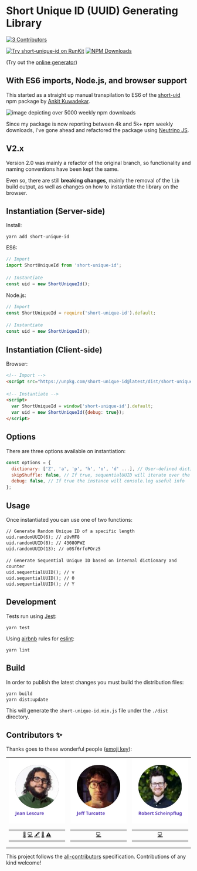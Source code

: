 # Short Unique ID (UUID) Generating Library
<!-- ALL-CONTRIBUTORS-BADGE:START - Do not remove or modify this section -->
[![3 Contributors](https://img.shields.io/badge/all_contributors-3-purple.svg?style=flat-square)](#contributors)
<!-- ALL-CONTRIBUTORS-BADGE:END -->

[![Try short-unique-id on RunKit](https://badge.runkitcdn.com/short-unique-id.svg)](https://npm.runkit.com/short-unique-id)
[![NPM Downloads](https://img.shields.io/npm/dt/short-unique-id.svg?maxAge=2592000)](https://npmjs.com/package/short-unique-id)

(Try out the <a target="_blank" href="https://jeanlescure.github.io/short-unique-id/">online generator</a>)

## With ES6 imports, Node.js, and browser support

This started as a straight up manual transpilation to ES6 of the [short-uid](https://github.com/serendipious/nodejs-short-uid) npm package by [Ankit Kuwadekar](https://github.com/serendipious/).

![image depicting over 5000 weekly npm downloads](https://raw.githubusercontent.com/jeanlescure/short-unique-id/master/assets/weekly-downloads.png)

Since my package is now reporting between 4k and 5k+ npm weekly downloads, I've gone ahead and refactored the package using [Neutrino JS](https://neutrinojs.org/).

## V2.x

Version 2.0 was mainly a refactor of the original branch, so functionality and naming conventions have been kept the same.

Even so, there are still **breaking changes**, mainly the removal of the `lib` build output, as well as changes on how to instantiate the library on the browser.

## Instantiation (Server-side)

Install:

```
yarn add short-unique-id
```

ES6:

```javascript
// Import
import ShortUniqueId from 'short-unique-id';

// Instantiate
const uid = new ShortUniqueId();
```

Node.js:

```javascript
// Import
const ShortUniqueId = require('short-unique-id').default;

// Instantiate
const uid = new ShortUniqueId();
```

## Instantiation (Client-side)

Browser:

```html
<!-- Import -->
<script src="https://unpkg.com/short-unique-id@latest/dist/short-unique-id.min.js"></script>

<!-- Instantiate -->
<script>
  var ShortUniqueId = window['short-unique-id'].default;
  var uid = new ShortUniqueId({debug: true});
</script>
```

## Options

There are three options available on instantiation:

```javascript
const options = {
  dictionary: ['Z', 'a', 'p', 'h', 'o', 'd' ...], // User-defined dictionary
  skipShuffle: false, // If true, sequentialUUID will iterate over the dictionary in the given order
  debug: false, // If true the instance will console.log useful info
};
```

## Usage

Once instantiated you can use one of two functions:

```
// Generate Random Unique ID of a specific length
uid.randomUUID(6); // zUvMF8
uid.randomUUID(8); // 4308OPWZ
uid.randomUUID(13); // o0Sf6rfoPOrz5

// Generate Sequential Unique ID based on internal dictionary and counter
uid.sequentialUUID(); // v
uid.sequentialUUID(); // 0
uid.sequentialUUID(); // Y
```

## Development

Tests run using [Jest](https://jestjs.io/):

```
yarn test
```

Using [airbnb](https://github.com/airbnb/javascript/tree/master/packages/eslint-config-airbnb-base) rules for [eslint](https://github.com/eslint/eslint):

```
yarn lint
```

## Build

In order to publish the latest changes you must build the distribution files:

```
yarn build
yarn dist:update
```

This will generate the `short-unique-id.min.js` file under the `./dist` directory.

## Contributors ✨

Thanks goes to these wonderful people ([emoji key](https://allcontributors.org/docs/en/emoji-key)):

<!-- ALL-CONTRIBUTORS-LIST:START - Do not remove or modify this section -->
<!-- prettier-ignore-start -->
<!-- markdownlint-disable -->
<table>
  <tr>
    <td align="center"><a href="https://jeanlescure.cr"><img src="assets/contributors/jeanlescure.svg" /></a><table><tbody><tr><td width="150" align="center"><a href="#maintenance-jeanlescure" title="Maintenance">🚧</a> <a href="https://github.com/jeanlescure/short-unique-id/commits?author=jeanlescure" title="Code">💻</a> <a href="#content-jeanlescure" title="Content">🖋</a> <a href="https://github.com/jeanlescure/short-unique-id/commits?author=jeanlescure" title="Documentation">📖</a> <a href="https://github.com/jeanlescure/short-unique-id/commits?author=jeanlescure" title="Tests">⚠️</a></td></tr></tbody></table></td>
    <td align="center"><a href="https://twitter.com/jeffturcotte"><img src="assets/contributors/jeffturcotte.svg" /></a><table><tbody><tr><td width="150" align="center"><a href="https://github.com/jeanlescure/short-unique-id/commits?author=jeffturcotte" title="Code">💻</a></td></tr></tbody></table></td>
    <td align="center"><a href="https://github.com/neversun"><img src="assets/contributors/neversun.svg" /></a><table><tbody><tr><td width="150" align="center"><a href="https://github.com/jeanlescure/short-unique-id/commits?author=neversun" title="Code">💻</a></td></tr></tbody></table></td>
  </tr>
</table>

<!-- markdownlint-enable -->
<!-- prettier-ignore-end -->
<!-- ALL-CONTRIBUTORS-LIST:END -->

This project follows the [all-contributors](https://github.com/all-contributors/all-contributors) specification. Contributions of any kind welcome!
